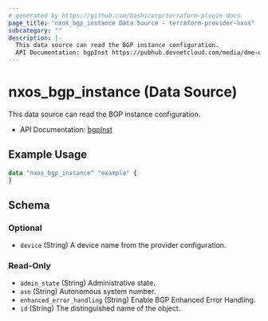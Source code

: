 ```yaml
---
# generated by https://github.com/hashicorp/terraform-plugin-docs
page_title: "nxos_bgp_instance Data Source - terraform-provider-nxos"
subcategory: ""
description: |-
  This data source can read the BGP instance configuration.
  API Documentation: bgpInst https://pubhub.devnetcloud.com/media/dme-docs-10-2-2/docs/Routing%20and%20Forwarding/bgp:Inst/
---
```


# nxos_bgp_instance (Data Source)

This data source can read the BGP instance configuration.

- API Documentation: [bgpInst](https://pubhub.devnetcloud.com/media/dme-docs-10-2-2/docs/Routing%20and%20Forwarding/bgp:Inst/)

## Example Usage

```terraform
data "nxos_bgp_instance" "example" {
}
```

<!-- schema generated by tfplugindocs -->
## Schema

### Optional

- `device` (String) A device name from the provider configuration.

### Read-Only

- `admin_state` (String) Administrative state.
- `asn` (String) Autonomous system number.
- `enhanced_error_handling` (String) Enable BGP Enhanced Error Handling.
- `id` (String) The distinguished name of the object.


